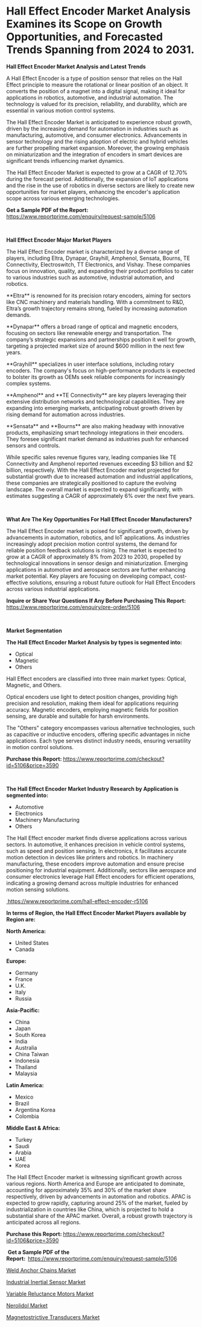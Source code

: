 <p><h1>Hall Effect Encoder Market Analysis Examines its Scope on Growth Opportunities, and Forecasted Trends Spanning from 2024 to 2031.</h1></p><p><strong>Hall Effect Encoder Market Analysis and Latest Trends</strong></p>
<p><p>A Hall Effect Encoder is a type of position sensor that relies on the Hall Effect principle to measure the rotational or linear position of an object. It converts the position of a magnet into a digital signal, making it ideal for applications in robotics, automotive, and industrial automation. The technology is valued for its precision, reliability, and durability, which are essential in various motion control systems.</p><p>The Hall Effect Encoder Market is anticipated to experience robust growth, driven by the increasing demand for automation in industries such as manufacturing, automotive, and consumer electronics. Advancements in sensor technology and the rising adoption of electric and hybrid vehicles are further propelling market expansion. Moreover, the growing emphasis on miniaturization and the integration of encoders in smart devices are significant trends influencing market dynamics.</p><p>The Hall Effect Encoder Market is expected to grow at a CAGR of 12.70% during the forecast period. Additionally, the expansion of IoT applications and the rise in the use of robotics in diverse sectors are likely to create new opportunities for market players, enhancing the encoder's application scope across various emerging technologies.</p></p>
<p><strong>Get a Sample PDF of the Report:&nbsp;</strong> <a href="https://www.reportprime.com/enquiry/request-sample/5106">https://www.reportprime.com/enquiry/request-sample/5106</a></p>
<p>&nbsp;</p>
<p><strong>Hall Effect Encoder Major Market Players</strong></p>
<p><p>The Hall Effect Encoder market is characterized by a diverse range of players, including Eltra, Dynapar, Grayhill, Amphenol, Sensata, Bourns, TE Connectivity, Electroswitch, TT Electronics, and Vishay. These companies focus on innovation, quality, and expanding their product portfolios to cater to various industries such as automotive, industrial automation, and robotics.</p><p>**Eltra** is renowned for its precision rotary encoders, aiming for sectors like CNC machinery and materials handling. With a commitment to R&D, Eltra’s growth trajectory remains strong, fueled by increasing automation demands. </p><p>**Dynapar** offers a broad range of optical and magnetic encoders, focusing on sectors like renewable energy and transportation. The company’s strategic expansions and partnerships position it well for growth, targeting a projected market size of around $600 million in the next few years.</p><p>**Grayhill** specializes in user interface solutions, including rotary encoders. The company's focus on high-performance products is expected to bolster its growth as OEMs seek reliable components for increasingly complex systems.</p><p>**Amphenol** and **TE Connectivity** are key players leveraging their extensive distribution networks and technological capabilities. They are expanding into emerging markets, anticipating robust growth driven by rising demand for automation across industries.</p><p>**Sensata** and **Bourns** are also making headway with innovative products, emphasizing smart technology integrations in their encoders. They foresee significant market demand as industries push for enhanced sensors and controls.</p><p>While specific sales revenue figures vary, leading companies like TE Connectivity and Amphenol reported revenues exceeding $3 billion and $2 billion, respectively. With the Hall Effect Encoder market projected for substantial growth due to increased automation and industrial applications, these companies are strategically positioned to capture the evolving landscape. The overall market is expected to expand significantly, with estimates suggesting a CAGR of approximately 6% over the next five years.</p></p>
<p>&nbsp;</p>
<p><strong>What Are The Key Opportunities For Hall Effect Encoder Manufacturers?</strong></p>
<p><p>The Hall Effect Encoder market is poised for significant growth, driven by advancements in automation, robotics, and IoT applications. As industries increasingly adopt precision motion control systems, the demand for reliable position feedback solutions is rising. The market is expected to grow at a CAGR of approximately 8% from 2023 to 2030, propelled by technological innovations in sensor design and miniaturization. Emerging applications in automotive and aerospace sectors are further enhancing market potential. Key players are focusing on developing compact, cost-effective solutions, ensuring a robust future outlook for Hall Effect Encoders across various industrial applications.</p></p>
<p><strong>Inquire or Share Your Questions If Any Before Purchasing This Report:</strong> <a href="https://www.reportprime.com/enquiry/pre-order/5106">https://www.reportprime.com/enquiry/pre-order/5106</a></p>
<p>&nbsp;</p>
<p><strong>Market Segmentation</strong></p>
<p><strong>The Hall Effect Encoder Market Analysis by types is segmented into:</strong></p>
<p><ul><li>Optical</li><li>Magnetic</li><li>Others</li></ul></p>
<p><p>Hall Effect encoders are classified into three main market types: Optical, Magnetic, and Others. </p><p>Optical encoders use light to detect position changes, providing high precision and resolution, making them ideal for applications requiring accuracy. Magnetic encoders, employing magnetic fields for position sensing, are durable and suitable for harsh environments. </p><p>The "Others" category encompasses various alternative technologies, such as capacitive or inductive encoders, offering specific advantages in niche applications. Each type serves distinct industry needs, ensuring versatility in motion control solutions.</p></p>
<p><strong>Purchase this Report:&nbsp;</strong><a href="https://www.reportprime.com/checkout?id=5106&price=3590">https://www.reportprime.com/checkout?id=5106&price=3590</a></p>
<p>&nbsp;</p>
<p><strong>The Hall Effect Encoder Market Industry Research by Application is segmented into:</strong></p>
<p><ul><li>Automotive</li><li>Electronics</li><li>Machinery Manufacturing</li><li>Others</li></ul></p>
<p><p>The Hall Effect encoder market finds diverse applications across various sectors. In automotive, it enhances precision in vehicle control systems, such as speed and position sensing. In electronics, it facilitates accurate motion detection in devices like printers and robotics. In machinery manufacturing, these encoders improve automation and ensure precise positioning for industrial equipment. Additionally, sectors like aerospace and consumer electronics leverage Hall Effect encoders for efficient operations, indicating a growing demand across multiple industries for enhanced motion sensing solutions.</p></p>
<p><a href="https://www.reportprime.com/hall-effect-encoder-r5106">&nbsp;https://www.reportprime.com/hall-effect-encoder-r5106</a></p>
<p><strong>In terms of Region, the Hall Effect Encoder Market Players available by Region are:</strong></p>
<p>
    <p> <strong> North America: </strong>
        <ul>
            <li>United States</li>
            <li>Canada</li>
        </ul>
        </p> 
    <p> <strong> Europe: </strong>
        <ul>
            <li>Germany</li>
            <li>France</li>
            <li>U.K.</li>
            <li>Italy</li>
            <li>Russia</li>
        </ul>
        </p> 
    <p> <strong> Asia-Pacific: </strong>
        <ul>
            <li>China</li>
            <li>Japan</li>
            <li>South Korea</li>
            <li>India</li>
            <li>Australia</li>
            <li>China Taiwan</li>
            <li>Indonesia</li>
            <li>Thailand</li>
            <li>Malaysia</li>
        </ul>
        </p> 
    <p> <strong> Latin America: </strong>
        <ul>
            <li>Mexico</li>
            <li>Brazil</li>
            <li>Argentina Korea</li>
            <li>Colombia</li>
        </ul>
        </p> 
    <p> <strong> Middle East & Africa: </strong>
        <ul>
            <li>Turkey</li>
            <li>Saudi</li>
            <li>Arabia</li>
            <li>UAE</li>
            <li>Korea</li>
        </ul>
    </p>
    </p>
<p><p>The Hall Effect Encoder market is witnessing significant growth across various regions. North America and Europe are anticipated to dominate, accounting for approximately 35% and 30% of the market share respectively, driven by advancements in automation and robotics. APAC is expected to grow rapidly, capturing around 25% of the market, fueled by industrialization in countries like China, which is projected to hold a substantial share of the APAC market. Overall, a robust growth trajectory is anticipated across all regions.</p></p>
<p><strong>Purchase this Report: </strong><a href="https://www.reportprime.com/checkout?id=5106&price=3590">https://www.reportprime.com/checkout?id=5106&price=3590</a></p>
<p>&nbsp;<strong>Get a Sample PDF of the Report:&nbsp;&nbsp;</strong><a href="https://www.reportprime.com/enquiry/request-sample/5106">https://www.reportprime.com/enquiry/request-sample/5106</a></p>
<p><strong></strong></p>
<p><p><a href="https://issuu.com/reportprime-2/docs/weld-anchor-chains-market-size-2030_afd23638f45143">Weld Anchor Chains Market</a></p><p><a href="https://github.com/RoccoManning/Market-Research-Report-List-6/blob/main/industrial-inertial-sensor-market.md">Industrial Inertial Sensor Market</a></p><p><a href="https://www.linkedin.com/pulse/global-variable-reluctance-motors-market-size-trends-analysis-shyee?trackingId=5FmCQ9DTTdWZH%2FFL%2FKOu%2FA%3D%3D">Variable Reluctance Motors Market</a></p><p><a href="https://www.linkedin.com/pulse/strategic-insights-global-nerolidol-market-trends-2024-2031-ohqmf?trackingId=UjRxDahKTcCl0QgBbjGgZQ%3D%3D">Nerolidol Market</a></p><p><a href="https://github.com/gulaimolin/Market-Research-Report-List-6/blob/main/magnetostrictive-transducers-market.md">Magnetostrictive Transducers Market</a></p></p>